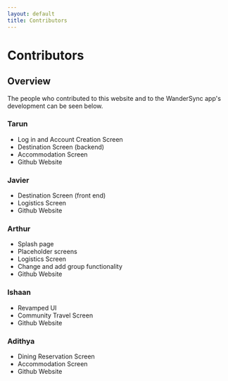 ```yaml
---
layout: default
title: Contributors
---
```


# Contributors

## Overview
The people who contributed to this website and to the WanderSync app's development can be seen below.

### Tarun
- Log in and Account Creation Screen
- Destination Screen (backend)
- Accommodation Screen
- Github Website

### Javier
- Destination Screen (front end)
- Logistics Screen
- Github Website
  
### Arthur
- Splash page
- Placeholder screens
- Logistics Screen
- Change and add group functionality
- Github Website

### Ishaan
- Revamped UI
- Community Travel Screen
- Github Website
  
### Adithya
- Dining Reservation Screen
- Accommodation Screen
- Github Website

